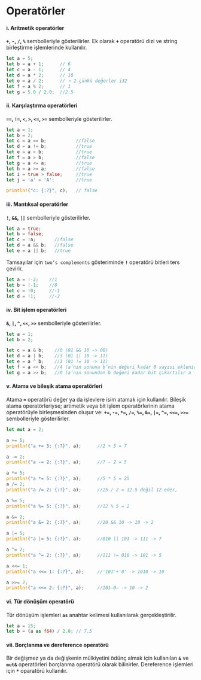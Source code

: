 # Operatörler
#### i. Aritmetik operatörler
**`+`, `-`, `/`, `%`** sembolleriyle gösterilirler. Ek olarak **`+`** operatörü dizi ve string birleştirme işlemlerinde kullanılır.

```Rust
let a = 5; 
let b = a + 1;      // 6 
let c = a - 1;      // 4 
let d = a * 2;      // 10 
let e = a / 2;      // ⭐ 2 çünkü değerler i32 
let f = a % 2;      // 1 
let g = 5.0 / 2.0;  //2.5
````

#### ii. Karşılaştırma operatörleri
**`==`, `!=`, `<`, `>`, `<=`, `>=`** sembolleriyle gösterilirler.

```Rust
let a = 1; 
let b = 2; 
let c = a == b;           //false 
let d = a != b;           //true 
let e = a < b;            //true 
let f = a > b;            //false 
let g = a <= a;           //true 
let h = a >= a;           //false 
let i = true > false;     //true 
let j = 'a' > 'A';        //true

println!("c: {:?}", c);   // false
````

#### iii. Mantıksal operatörler
**`!`, `&&`, `||`** sembolleriyle gösterilirler.

```Rust
let a = true; 
let b = false; 
let c = !a;       //false 
let d = a && b;   //false 
let e = a || b;   //true
````
Tamsayılar için `two’s complements` gösteriminde **`!`** operatörü bitleri ters çevirir.
```Rust
let a = !-2;    //1 
let b = !-1;    //0 
let c = !0;     //-1 
let d = !1;     //-2
````

#### iv. Bit işlem operatörleri
**`&`, `|`, `^`, `<<`, `>>`** sembolleriyle gösterilirler.

```Rust
let a = 1; 
let b = 2; 

let c = a & b;    //0 (01 && 10 -> 00) 
let d = a | b;    //3 (01 || 10 -> 11) 
let e = a ^ b;    //3 (01 != 10 -> 11) 
let f = a << b;   //4 (a’nın sonuna b’nin değeri kadar 0 sayısı eklenir a-> '01'+'00' -> 100) 
let g = a >> b;   //0 (a’nın sonundan b değeri kadar bit çıkartılır a -> o̶1̶ -> 0)
````

#### v. Atama ve bileşik atama operatörleri
Atama **`=`** operatörü değer ya da işlevlere isim atamak için kullanılır. Bileşik atama operatörleriyse; artimetik veya bit işlem operatörlerinin atama operatörüyle birleşmesinden oluşur ve: **`+=`, `-=`, `*=`, `/=`, `%=`, `&=`, `|=`, `^=`, `<<=`, `>>=`** sembolleriyle gösterilirler.

```Rust
let mut a = 2; 

a += 5;  
println!("a += 5: {:?}", a);      //2 + 5 = 7

a -= 2;  
println!("a -= 2: {:?}", a);      //7 - 2 = 5

a *= 5;  
println!("a *= 5: {:?}", a);      //5 * 5 = 25
a /= 2;  
println!("a /= 2: {:?}", a);      //25 / 2 = 12.5 değil 12 eder,

a %= 5;  
println!("a %= 5: {:?}", a);      //12 % 5 = 2

a &= 2;  
println!("a &= 2: {:?}", a);      //10 && 10 -> 10 -> 2

a |= 5;  
println!("a |= 5: {:?}", a);      //010 || 101 -> 111 -> 7

a ^= 2;  
println!("a ^= 2: {:?}", a);      //111 != 010 -> 101 -> 5

a <<= 1; 
println!("a <<= 1: {:?}", a);     //'101'+'0' -> 1010 -> 10

a >>= 2; 
println!("a <<= 2: {:?}", a);     //101̶0̶ -> 10 -> 2
````

#### vi. Tür dönüşüm operatörü
Tür dönüşüm işlemleri **`as`** anahtar kelimesi kullanılarak gerçekleştirilir.

```Rust
let a = 15; 
let b = (a as f64) / 2.0; // 7.5
````

#### vii. Borçlanma ve dereference operatörü
Bir değişmez ya da değişkenin mülkiyetini ödünç almak için kullanılan **`&`** ve **`mut&`** operatörleri borçlanma operatörü olarak bilinirler. Dereference işlemleri için **`*`** oparatörü kullanılır.
